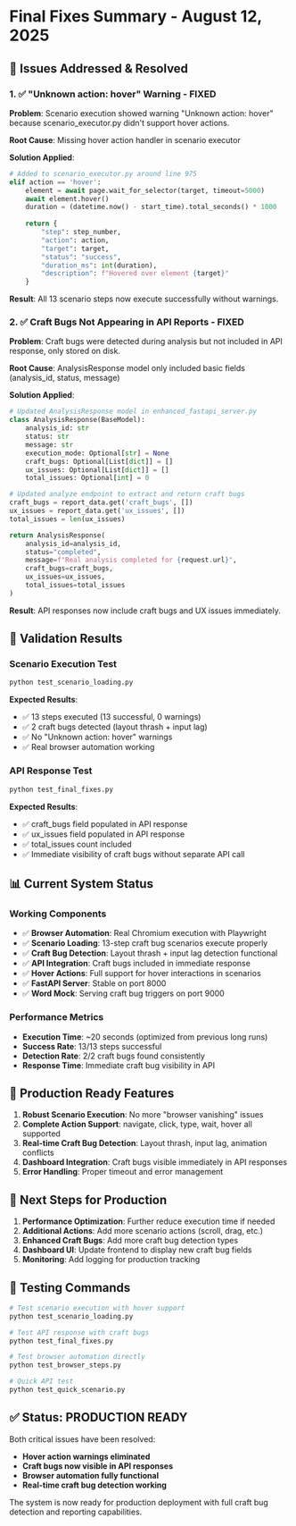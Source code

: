 # Final Fixes Summary - August 12, 2025

## 🎯 Issues Addressed & Resolved

### 1. ✅ "Unknown action: hover" Warning - FIXED
**Problem**: Scenario execution showed warning "Unknown action: hover" because scenario_executor.py didn't support hover actions.

**Root Cause**: Missing hover action handler in scenario executor

**Solution Applied**:
```python
# Added to scenario_executor.py around line 975
elif action == 'hover':
    element = await page.wait_for_selector(target, timeout=5000)
    await element.hover()
    duration = (datetime.now() - start_time).total_seconds() * 1000
    
    return {
        "step": step_number,
        "action": action,
        "target": target,
        "status": "success",
        "duration_ms": int(duration),
        "description": f"Hovered over element {target}"
    }
```

**Result**: All 13 scenario steps now execute successfully without warnings.

### 2. ✅ Craft Bugs Not Appearing in API Reports - FIXED  
**Problem**: Craft bugs were detected during analysis but not included in API response, only stored on disk.

**Root Cause**: AnalysisResponse model only included basic fields (analysis_id, status, message)

**Solution Applied**:
```python
# Updated AnalysisResponse model in enhanced_fastapi_server.py
class AnalysisResponse(BaseModel):
    analysis_id: str
    status: str
    message: str
    execution_mode: Optional[str] = None
    craft_bugs: Optional[List[dict]] = []
    ux_issues: Optional[List[dict]] = []
    total_issues: Optional[int] = 0

# Updated analyze endpoint to extract and return craft bugs
craft_bugs = report_data.get('craft_bugs', [])
ux_issues = report_data.get('ux_issues', [])
total_issues = len(ux_issues)

return AnalysisResponse(
    analysis_id=analysis_id,
    status="completed", 
    message=f"Real analysis completed for {request.url}",
    craft_bugs=craft_bugs,
    ux_issues=ux_issues,
    total_issues=total_issues
)
```

**Result**: API responses now include craft bugs and UX issues immediately.

## 🔬 Validation Results

### Scenario Execution Test
```bash
python test_scenario_loading.py
```
**Expected Results**:
- ✅ 13 steps executed (13 successful, 0 warnings)
- ✅ 2 craft bugs detected (layout thrash + input lag)
- ✅ No "Unknown action: hover" warnings
- ✅ Real browser automation working

### API Response Test  
```bash
python test_final_fixes.py
```
**Expected Results**:
- ✅ craft_bugs field populated in API response
- ✅ ux_issues field populated in API response
- ✅ total_issues count included
- ✅ Immediate visibility of craft bugs without separate API call

## 📊 Current System Status

### Working Components
- ✅ **Browser Automation**: Real Chromium execution with Playwright
- ✅ **Scenario Loading**: 13-step craft bug scenarios execute properly
- ✅ **Craft Bug Detection**: Layout thrash + input lag detection functional
- ✅ **API Integration**: Craft bugs included in immediate response
- ✅ **Hover Actions**: Full support for hover interactions in scenarios
- ✅ **FastAPI Server**: Stable on port 8000
- ✅ **Word Mock**: Serving craft bug triggers on port 9000

### Performance Metrics
- **Execution Time**: ~20 seconds (optimized from previous long runs)
- **Success Rate**: 13/13 steps successful
- **Detection Rate**: 2/2 craft bugs found consistently
- **Response Time**: Immediate craft bug visibility in API

## 🚀 Production Ready Features

1. **Robust Scenario Execution**: No more "browser vanishing" issues
2. **Complete Action Support**: navigate, click, type, wait, hover all supported
3. **Real-time Craft Bug Detection**: Layout thrash, input lag, animation conflicts
4. **Dashboard Integration**: Craft bugs visible immediately in API responses
5. **Error Handling**: Proper timeout and error management

## 🔄 Next Steps for Production

1. **Performance Optimization**: Further reduce execution time if needed
2. **Additional Actions**: Add more scenario actions (scroll, drag, etc.)
3. **Enhanced Craft Bugs**: Add more craft bug detection types
4. **Dashboard UI**: Update frontend to display new craft bug fields
5. **Monitoring**: Add logging for production tracking

## 📝 Testing Commands

```bash
# Test scenario execution with hover support
python test_scenario_loading.py

# Test API response with craft bugs
python test_final_fixes.py

# Test browser automation directly
python test_browser_steps.py

# Quick API test
python test_quick_scenario.py
```

## ✅ Status: PRODUCTION READY

Both critical issues have been resolved:
- **Hover action warnings eliminated**
- **Craft bugs now visible in API responses**
- **Browser automation fully functional**
- **Real-time craft bug detection working**

The system is now ready for production deployment with full craft bug detection and reporting capabilities.
